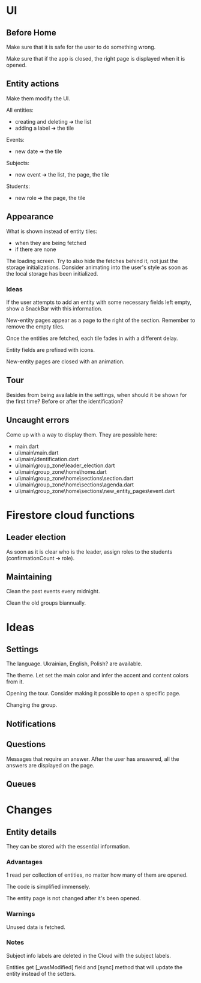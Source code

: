 # UI

## Before Home

Make sure that it is safe for the user to do something wrong.

Make sure that if the app is closed, the right page is displayed when it is opened.

## Entity actions

Make them modify the UI.

All entities:
- creating and deleting ➔ the list
- adding a label ➔ the tile

Events:
- new date ➔ the tile

Subjects:
- new event ➔ the list, the page, the tile

Students:
- new role ➔ the page, the tile

## Appearance

What is shown instead of entity tiles:
- when they are being fetched
- if there are none

The loading screen. Try to also hide the fetches behind it, not just the storage initializations.
Consider animating into the user's style as soon as the local storage has been initialized.

### Ideas

If the user attempts to add an entity with some necessary fields left empty,
show a SnackBar with this information.

New-entity pages appear as a page to the right of the section.
Remember to remove the empty tiles.

Once the entities are fetched, each tile fades in with a different delay.

Entity fields are prefixed with icons.

New-entity pages are closed with an animation.

## Tour

Besides from being available in the settings, when should it be shown for the first time?
Before or after the identification?

## Uncaught errors

Come up with a way to display them. They are possible here:
- main.dart
- ui\main\main.dart
- ui\main\identification.dart
- ui\main\group_zone\leader_election.dart
- ui\main\group_zone\home\home.dart
- ui\main\group_zone\home\sections\section.dart
- ui\main\group_zone\home\sections\agenda.dart
- ui\main\group_zone\home\sections\new_entity_pages\event.dart

# Firestore cloud functions

## Leader election

As soon as it is clear who is the leader, assign roles to the students (confirmationCount ➔ role).

## Maintaining

Clean the past events every midnight.

Clean the old groups biannually.

# Ideas

## Settings

The language. Ukrainian, English, Polish? are available.

The theme. Let set the main color and infer the accent and content colors from it.

Opening the tour. Consider making it possible to open a specific page.

Changing the group.

## Notifications

## Questions

Messages that require an answer. After the user has answered, all the answers are displayed on the page.

## Queues

# Changes

## Entity details

They can be stored with the essential information.

### Advantages

1 read per collection of entities, no matter how many of them are opened.

The code is simplified immensely.

The entity page is not changed after it's been opened.

### Warnings

Unused data is fetched.

### Notes

Subject info labels are deleted in the Cloud with the subject labels.

Entities get [_wasModified] field and [sync] method that will update the entity instead of the setters.
